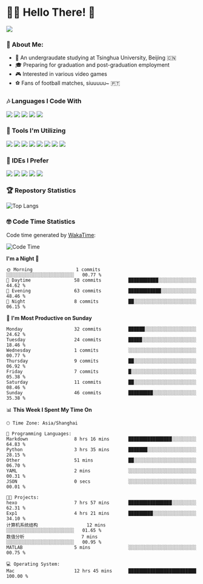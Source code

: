 # 😶‍🌫️ Hello There! 🤩
![](Walt.jpeg)
### 🫣 About Me:

- 🏫 An undergraudate studying at Tsinghua University, Beijing 🇨🇳
- 🎓 Preparing for graduation and post-graduation employment
- 🎮 Interested in various video games
- ⚽ Fans of football matches, siuuuuu~ 🇵🇹

### 🎶 Languages I Code With

![](https://img.shields.io/badge/Python-purple?logo=python) ![](https://img.shields.io/badge/C++-blue?logo=cplusplus) ![](https://img.shields.io/badge/Typescript-darkblue?logo=typescript) ![](https://img.shields.io/badge/Javascript-orange?logo=javascript) ![](https://img.shields.io/badge/Rust-yellow?logo=rust) 

### 👀 Tools I'm Utilizing

![](https://img.shields.io/badge/Pytorch-darkred?logo=pytorch) ![](https://img.shields.io/badge/Torch_Geometric-red?logo=pyg) ![](https://img.shields.io/badge/Jupyter-yellow?logo=jupyter) ![](https://img.shields.io/badge/OpenCV-blue?logo=opencv) ![](https://img.shields.io/badge/React-darkblue?logo=react) ![](https://img.shields.io/badge/mysql-3C5280?logo=Mysql) ![](https://img.shields.io/badge/OpenAI-green?logo=openai) ![](https://img.shields.io/badge/Node.JS-darkgreen?logo=nodedotjs) 

### 🤔 IDEs I Prefer

![](https://img.shields.io/badge/Visual_Studio-darkpink?logo=visualstudio) ![](https://img.shields.io/badge/VSCode-blue?logo=visualstudiocode) ![](https://img.shields.io/badge/Ps-darkblue?logo=adobephotoshop) ![](https://img.shields.io/badge/Pr-purple?logo=adobepremierepro) ![](https://img.shields.io/badge/Office-red?logo=microsoft)

### 🏆 Repostory Statistics

![Top Langs](https://github-readme-stats.vercel.app/api/top-langs/?username=EkkoXiao&layout=compact)

### 🤓 Code Time Statistics

Code time generated by [WakaTime](https://wakatime.com/):

<!--START_SECTION:waka-->
![Code Time](http://img.shields.io/badge/Code%20Time-49%20hrs%201%20min-blue)

**I'm a Night 🦉** 

```text
🌞 Morning                1 commits           ░░░░░░░░░░░░░░░░░░░░░░░░░   00.77 % 
🌆 Daytime                58 commits          ███████████░░░░░░░░░░░░░░   44.62 % 
🌃 Evening                63 commits          ████████████░░░░░░░░░░░░░   48.46 % 
🌙 Night                  8 commits           ██░░░░░░░░░░░░░░░░░░░░░░░   06.15 % 
```
📅 **I'm Most Productive on Sunday** 

```text
Monday                   32 commits          ██████░░░░░░░░░░░░░░░░░░░   24.62 % 
Tuesday                  24 commits          █████░░░░░░░░░░░░░░░░░░░░   18.46 % 
Wednesday                1 commits           ░░░░░░░░░░░░░░░░░░░░░░░░░   00.77 % 
Thursday                 9 commits           ██░░░░░░░░░░░░░░░░░░░░░░░   06.92 % 
Friday                   7 commits           █░░░░░░░░░░░░░░░░░░░░░░░░   05.38 % 
Saturday                 11 commits          ██░░░░░░░░░░░░░░░░░░░░░░░   08.46 % 
Sunday                   46 commits          █████████░░░░░░░░░░░░░░░░   35.38 % 
```


📊 **This Week I Spent My Time On** 

```text
🕑︎ Time Zone: Asia/Shanghai

💬 Programming Languages: 
Markdown                 8 hrs 16 mins       ████████████████░░░░░░░░░   64.83 % 
Python                   3 hrs 35 mins       ███████░░░░░░░░░░░░░░░░░░   28.15 % 
Other                    51 mins             ██░░░░░░░░░░░░░░░░░░░░░░░   06.70 % 
YAML                     2 mins              ░░░░░░░░░░░░░░░░░░░░░░░░░   00.31 % 
JSON                     0 secs              ░░░░░░░░░░░░░░░░░░░░░░░░░   00.01 % 

🐱‍💻 Projects: 
hexo                     7 hrs 57 mins       ████████████████░░░░░░░░░   62.31 % 
Exp1                     4 hrs 21 mins       █████████░░░░░░░░░░░░░░░░   34.10 % 
计算机系统结构                  12 mins             ░░░░░░░░░░░░░░░░░░░░░░░░░   01.65 % 
数值分析                     7 mins              ░░░░░░░░░░░░░░░░░░░░░░░░░   00.95 % 
MATLAB                   5 mins              ░░░░░░░░░░░░░░░░░░░░░░░░░   00.75 % 

💻 Operating System: 
Mac                      12 hrs 45 mins      █████████████████████████   100.00 % 
```


<!--END_SECTION:waka-->
<!--
**EkkoXiao/EkkoXiao** is a ✨ _special_ ✨ repository because its `README.md` (this file) appears on your GitHub profile.

Here are some ideas to get you started:

- 🔭 I’m currently working on ...
- 🌱 I’m currently learning ...
- 👯 I’m looking to collaborate on ...
- 🤔 I’m looking for help with ...
- 💬 Ask me about ...
- 📫 How to reach me: ...
- 😄 Pronouns: ...
- ⚡ Fun fact: ...
-->
